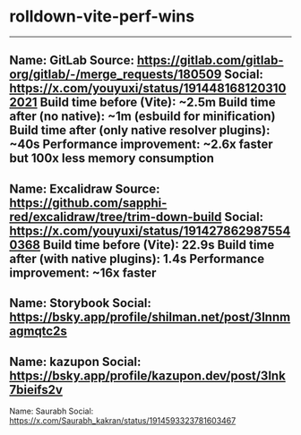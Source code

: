# rolldown-vite-perf-wins

---
Name: GitLab
Source: https://gitlab.com/gitlab-org/gitlab/-/merge_requests/180509
Social: https://x.com/youyuxi/status/1914481681203102021
Build time before (Vite): ~2.5m
Build time after (no native): ~1m (esbuild for minification)
Build time after (only native resolver plugins): ~40s
Performance improvement: ~2.6x faster but 100x less memory consumption
---
Name: Excalidraw
Source: https://github.com/sapphi-red/excalidraw/tree/trim-down-build
Social: https://x.com/youyuxi/status/1914278629875540368
Build time before (Vite): 22.9s
Build time after (with native plugins): 1.4s
Performance improvement: ~16x faster
---
Name: Storybook
Social: https://bsky.app/profile/shilman.net/post/3lnnmagmqtc2s
---
Name: kazupon
Social: https://bsky.app/profile/kazupon.dev/post/3lnk7bieifs2v
---
Name: Saurabh
Social: https://x.com/Saurabh_kakran/status/1914593323781603467